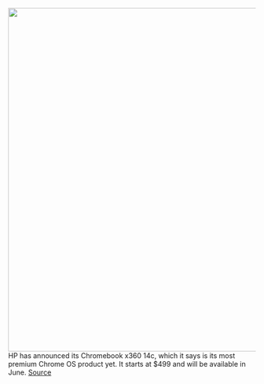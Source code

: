 <img src='https://cdn.vox-cdn.com/thumbor/Mg8aga04i3jHEwq4erBEybzPTY4=/0x0:4344x2896/1200x800/filters:focal(1825x1101:2519x1795)/cdn.vox-cdn.com/uploads/chorus_image/image/66908306/HP_Chromebook_x360_14c_MineralSilver_hero.0.jpg' width='700px' /><br/>
HP has announced its Chromebook x360 14c, which it says is its most premium Chrome OS product yet. It starts at $499 and will be available in June.
<a href='https://www.theverge.com/21284034/hp-chromebook-x360-14c-11a-price-specs'> Source <a/>
